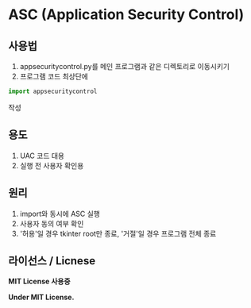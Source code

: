 # ASC (Application Security Control)


## 사용법
  1. appsecuritycontrol.py를 메인 프로그램과 같은 디렉토리로 이동시키기
  2. 프로그램 코드 최상단에 
```py
import appsecuritycontrol
```
작성

## 용도
  1. UAC 코드 대용
  2. 실행 전 사용자 확인용


## 원리
  1. import와 동시에 ASC 실행
  2. 사용자 동의 여부 확인
  3. '허용'일 경우 tkinter root만 종료, '거절'일 경우 프로그램 전체 종료


## 라이선스 / Licnese
**MIT License 사용중**


**Under MIT License.**

